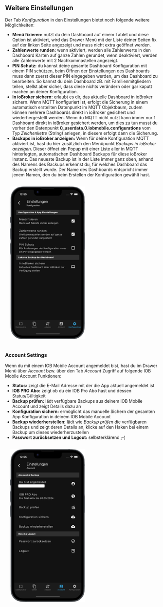## Weitere Einstellungen

Der Tab *Konfiguration* in den Einstellungen bietet noch folgende weitere Möglichkeiten:
* **Menü fixieren:** nutzt du dein Dashboard auf einem Tablet und diese Option ist aktiviert, wird das Drawer Menü mit der Liste deiner Seiten fix auf der linken Seite angezeigt und muss nicht extra geöffnet werden.
* **Zahlenwerte runden:** wenn aktiviert, werden alle Zahlenwerte in den Dashboard Karten auf ganze Zahlen gerundet, wenn deaktiviert, werden alle Zahlenwerte mit 2 Nachkommastellen angezeigt.
* **PIN Schutz:** du kannst deine gesamte Dashboard Konfiguration mit einem PIN schützen, beim Öffnen der Einstellungen des Dashboards muss dann zuerst dieser PIN eingegeben werden, um das Dashboard zu bearbeiten. So kannst du dein Dashboard zB. mit Familienmitgliedern teilen, stellst aber sicher, dass diese nichts verändern oder gar kaputt machen an deiner Konfiguration.
* **In ioBroker sichern:** erlaubt es dir, das aktuelle Dashboard in ioBroker sichern. Wenn MQTT konfiguriert ist, erfolgt die Sicherung in einem automatisch erstellten Datenpunkt im MQTT Objektbaum, zudem können mehrere Dashboards direkt in ioBroker gesichert und wiederhergestellt werden. Wenn du MQTT nicht nutzt kann immer nur 1 Dashboard direkt in ioBroker gesichert werden, um dies zu tun musst du vorher den Datenpunkt **0_userdata.0.iobmobile.configurations** vom Typ *Zeichenkette* (String) anlegen, in diesem erfolgt dann die Sicherung.
* **Backups in ioBroker anzeigen:** Wenn für deine Konfiguration MQTT aktiviert ist, hast du hier zusätzlich den Menüpunkt *Backups in ioBroker anzeigen*. Dieser öffnet ein Popup mit einer Liste aller in MQTT hinterlegten, automatischen Dashboard Backups für diese ioBroker Instanz. Das neueste Backup ist in der Liste immer ganz oben, anhand des Namens des Backups erkennst du, für welches Dashboard das Backup erstellt wurde. Der Name des Dashboards entspricht immer jenem Namen, den du beim Erstellen der Konfiguration gewählt hast.

<img style="margin: 16px 32px 16px 16px" src="https://github.com/peter9teufel/iobmobile-issues/blob/main/screenshots/framed/13-settings_framed.png?raw=true" width="247" height="500">

### Account Settings

Wenn du mit einem IOB Mobile Account angemeldet bist, hast du im Drawer Menü über *Account* bzw. über den Tab *Account* Zugriff auf folgende IOB Mobile Account Funktionen:
* **Status:** zeigt die E-Mail Adresse mit der die App aktuell angemeldet ist
* **IOB PRO Abo:** zeigt ob du ein IOB Pro Abo hast und dessen Status/Gültigkeit
* **Backup prüfen:** lädt verfügbare Backups aus deinem IOB Mobile Account und zeigt Details dazu an
* **Konfiguration sichern:** ermöglicht das manuelle Sichern der gesamten App Konfiguration in deinem IOB Mobile Account
* **Backup wiederherstellen:** lädt wie *Backup prüfen* die verfügbaren Backups und zeigt deren Details an, klicke auf den Haken bei einem Backup um dieses wiederherzustellen
* **Passwort zurücksetzen und Logout:** selbsterklärend ;-)

<img style="margin: 16px 32px 16px 16px" src="https://github.com/peter9teufel/iobmobile-issues/blob/main/screenshots/framed/14-account-settings_framed.png?raw=true" width="247" height="500">


